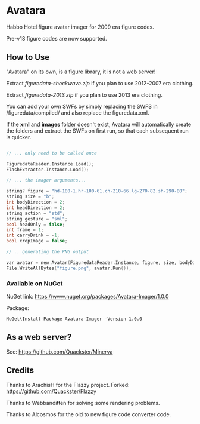 # Avatara
Habbo Hotel figure avatar imager for 2009 era figure codes. 

Pre-v18 figure codes are now supported.

## How to Use

"Avatara" on its own, is a figure library, it is not a web server!

Extract *figuredata-shockwave.zip* if you plan to use 2012-2007 era clothing. 

Extract *figuredata-2013.zip* if you plan to use 2013 era clothing.

You can add your own SWFs by simply replacing the SWFS in /figuredata/compiled/ and also replace the figuredata.xml.

If the **xml** and **images** folder doesn't exist, Avatara will automatically create the folders and extract the SWFs on first run, so that each subsequent run is quicker.

```c

// ... only need to be called once

FiguredataReader.Instance.Load();
FlashExtractor.Instance.Load();

// ... the imager arguments...

string? figure = "hd-180-1.hr-100-61.ch-210-66.lg-270-82.sh-290-80";
string size = "b";
int bodyDirection = 2;
int headDirection = 2;
string action = "std";
string gesture = "sml";
bool headOnly = false;
int frame = 1;
int carryDrink = -1;
bool cropImage = false;

// .. generating the PNG output

var avatar = new Avatar(FiguredataReader.Instance, figure, size, bodyDirection, headDirection, action: action, gesture: gesture, headOnly: headOnly, frame: frame, carryDrink: carryDrink, cropImage: cropImage);
File.WriteAllBytes("figure.png", avatar.Run());

```

### Available on NuGet

NuGet link: https://www.nuget.org/packages/Avatara-Imager/1.0.0

Package: 

```
NuGet\Install-Package Avatara-Imager -Version 1.0.0
```

## As a web server?

See: https://github.com/Quackster/Minerva

## Credits

Thanks to ArachisH for the Flazzy project. 
Forked: https://github.com/Quackster/Flazzy

Thanks to Webbanditten for solving some rendering problems.

Thanks to Alcosmos for the old to new figure code converter code.